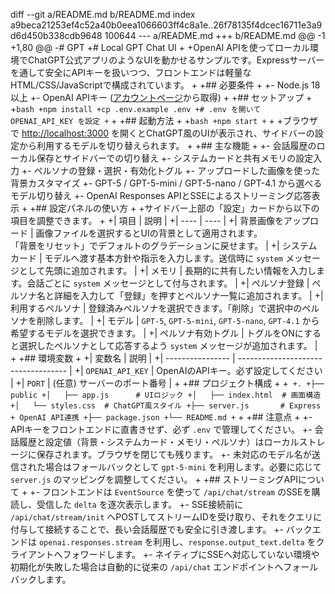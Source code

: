 diff --git a/README.md b/README.md
index a9beca21253ef4c52a40b0eea1066603ff4c8a1e..26f78135f4dcec16711e3a9d6d450b338cdb9648 100644
--- a/README.md
+++ b/README.md
@@ -1 +1,80 @@
-# GPT
+# Local GPT Chat UI
+
+OpenAI APIを使ってローカル環境でChatGPT公式アプリのようなUIを動かせるサンプルです。Expressサーバーを通して安全にAPIキーを扱いつつ、フロントエンドは軽量なHTML/CSS/JavaScriptで構成されています。
+
+## 必要条件
+
+- Node.js 18以上
+- OpenAI APIキー ([アカウントページ](https://platform.openai.com/)から取得)
+
+## セットアップ
+
+```bash
+npm install
+cp .env.example .env
+# .env を開いて OPENAI_API_KEY を設定
+```
+
+## 起動方法
+
+```bash
+npm start
+```
+
+ブラウザで <http://localhost:3000> を開くとChatGPT風のUIが表示され、サイドバーの設定から利用するモデルを切り替えられます。
+
+## 主な機能
+
+- 会話履歴のローカル保存とサイドバーでの切り替え
+- システムカードと共有メモリの設定入力
+- ペルソナの登録・選択・有効化トグル
+- アップロードした画像を使った背景カスタマイズ
+- GPT-5 / GPT-5-mini / GPT-5-nano / GPT-4.1 から選べるモデル切り替え
+- OpenAI Responses APIとSSEによるストリーミング応答表示
+
+## 設定パネルの使い方
+
+サイドバー上部の「設定」カードから以下の項目を調整できます。
+
+| 項目 | 説明 |
+| ---- | ---- |
+| 背景画像をアップロード | 画像ファイルを選択するとUIの背景として適用されます。<br/>「背景をリセット」でデフォルトのグラデーションに戻せます。 |
+| システムカード | モデルへ渡す基本方針や指示を入力します。送信時に `system` メッセージとして先頭に追加されます。 |
+| メモリ | 長期的に共有したい情報を入力します。会話ごとに `system` メッセージとして付与されます。 |
+| ペルソナ登録 | ペルソナ名と詳細を入力して「登録」を押すとペルソナ一覧に追加されます。 |
+| 利用するペルソナ | 登録済みペルソナを選択できます。「削除」で選択中のペルソナを削除します。 |
+| モデル | `GPT-5`, `GPT-5-mini`, `GPT-5-nano`, `GPT-4.1` から希望するモデルを選択できます。 |
+| ペルソナ有効トグル | トグルをONにすると選択したペルソナとして応答するよう `system` メッセージが追加されます。 |
+
+## 環境変数
+
+| 変数名           | 説明                                |
+| ---------------- | ----------------------------------- |
+| `OPENAI_API_KEY` | OpenAIのAPIキー。必ず設定してください |
+| `PORT`           | (任意) サーバーのポート番号         |
+
+## プロジェクト構成
+
+```
+.
+├── public
+│   ├── app.js      # UIロジック
+│   ├── index.html  # 画面構造
+│   └── styles.css  # ChatGPT風スタイル
+├── server.js       # Express + OpenAI API連携
+├── package.json
+└── README.md
+```
+
+## 注意点
+
+- APIキーをフロントエンドに直書きせず、必ず `.env` で管理してください。
+- 会話履歴と設定値（背景・システムカード・メモリ・ペルソナ）はローカルストレージに保存されます。ブラウザを閉じても残ります。
+- 未対応のモデル名が送信された場合はフォールバックとして `gpt-5-mini` を利用します。必要に応じて `server.js` のマッピングを調整してください。
+
+## ストリーミングAPIについて
+
+- フロントエンドは `EventSource` を使って `/api/chat/stream` のSSEを購読し、受信した `delta` を逐次表示します。
+- SSE接続前に `/api/chat/stream/init` へPOSTしてストリームIDを受け取り、それをクエリに付与して接続することで、長い会話履歴でも安全に引き渡します。
+- バックエンドは `openai.responses.stream` を利用し、`response.output_text.delta` をクライアントへフォワードします。
+- ネイティブにSSEへ対応していない環境や初期化が失敗した場合は自動的に従来の `/api/chat` エンドポイントへフォールバックします。
